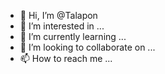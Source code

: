 - 👋 Hi, I’m @Talapon
- 👀 I’m interested in ...
- 🌱 I’m currently learning ...
- 💞️ I’m looking to collaborate on ...
- 📫 How to reach me ...

<!---
Talapon/Talapon is a ✨ special ✨ repository because its `README.md` (this file) appears on your GitHub profile.
You can click the Preview link to take a look at your changes.
--->
